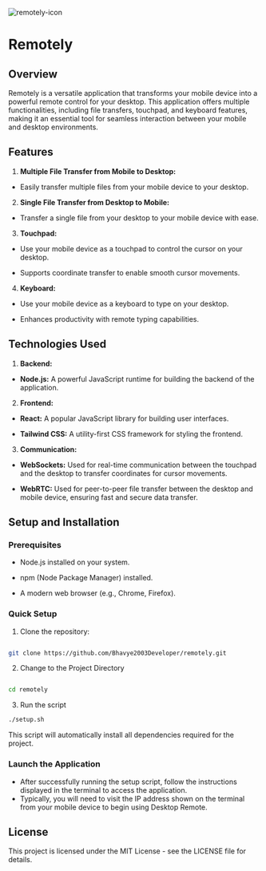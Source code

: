 ![remotely-icon](https://github.com/Bhavye2003Developer/remotely/assets/110657263/d037be49-876f-4e8c-a47c-b43964b3bb11)
# Remotely

## Overview

Remotely is a versatile application that transforms your mobile device into a powerful remote control for your desktop. This application offers multiple functionalities, including file transfers, touchpad, and keyboard features, making it an essential tool for seamless interaction between your mobile and desktop environments.

## Features

1.  **Multiple File Transfer from Mobile to Desktop:**

- Easily transfer multiple files from your mobile device to your desktop.

2.  **Single File Transfer from Desktop to Mobile:**

- Transfer a single file from your desktop to your mobile device with ease.

3.  **Touchpad:**

- Use your mobile device as a touchpad to control the cursor on your desktop.

- Supports coordinate transfer to enable smooth cursor movements.

4.  **Keyboard:**

- Use your mobile device as a keyboard to type on your desktop.

- Enhances productivity with remote typing capabilities.

## Technologies Used

1.  **Backend:**

- **Node.js:** A powerful JavaScript runtime for building the backend of the application.

2.  **Frontend:**

- **React:** A popular JavaScript library for building user interfaces.

- **Tailwind CSS:** A utility-first CSS framework for styling the frontend.

3.  **Communication:**

- **WebSockets:** Used for real-time communication between the touchpad and the desktop to transfer coordinates for cursor movements.

- **WebRTC:** Used for peer-to-peer file transfer between the desktop and mobile device, ensuring fast and secure data transfer.

## Setup and Installation

### Prerequisites

- Node.js installed on your system.

- npm (Node Package Manager) installed.

- A modern web browser (e.g., Chrome, Firefox).

### Quick Setup

1. Clone the repository:

```bash

git clone https://github.com/Bhavye2003Developer/remotely.git

```

2. Change to the Project Directory

```bash

cd remotely

```

3. Run the script

```bash
./setup.sh
```

This script will automatically install all dependencies required for the project.

### Launch the Application

- After successfully running the setup script, follow the instructions displayed in the terminal to access the application.
- Typically, you will need to visit the IP address shown on the terminal from your mobile device to begin using Desktop Remote.

## License

This project is licensed under the MIT License - see the LICENSE file for details.
